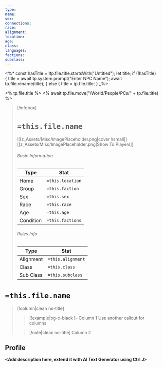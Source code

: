 ```yaml
---
type: 
name: 
sex: 
connections: 
race: 
alignment: 
location: 
age: 
class: 
languages: 
factions: 
subclass:
---
```

<%*
const hasTitle = !tp.file.title.startsWith("Untitled");
let title;
if (!hasTitle) {
    title = await tp.system.prompt("Enter NPC Name");
    await tp.file.rename(title);
} else {
    title = tp.file.title;
}
_%>

<% tp.file.title %>
<% await tp.file.move("/World/People/PCs/" + tp.file.title) %>

> [!infobox]
> # `=this.file.name`
> ![[z_Assets/Misc/ImagePlaceholder.png|cover hsmall]]
> [[z_Assets/Misc/ImagePlaceholder.png|Show To Players]]
> ###### Basic Information
> Type |  Stat |
> ---|---|
> Home | `=this.location` |
> Group | `=this.faction` |
> Sex | `=this.sex` |
> Race | `=this.race` |
> Age | `=this.age` |
> Condition | `=this.factions` |
> ###### Rules Info
> Type |  Stat |
> ---|---|
> Alignment | `=this.alignment` |
> Class | `=this.class` |
> Sub Class | `=this.subclass` |

# `=this.file.name`
> [!column|clean no-title] 
>> [!example|bg-c-black ]- Column 1 
>> Use another callout for columns 
>
>> [!note|clean no-title] Column 2 



## Profile

**<Add description here, extend it with AI Text Generator using Ctrl J>**


